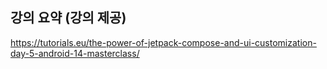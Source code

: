 ## 강의 요약 (강의 제공)

https://tutorials.eu/the-power-of-jetpack-compose-and-ui-customization-day-5-android-14-masterclass/
